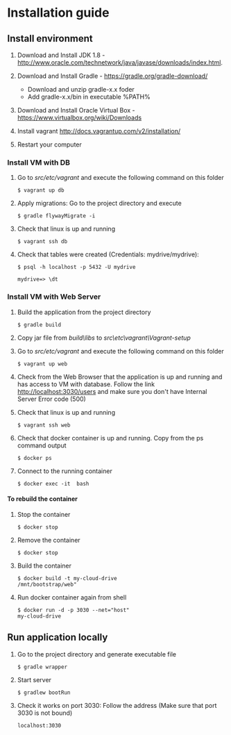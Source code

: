 # Installation guide

## Install environment
1. Download and Install JDK 1.8 - http://www.oracle.com/technetwork/java/javase/downloads/index.html.
2. Download and Install Gradle - https://gradle.org/gradle-download/

	* Download and unzip gradle-x.x foder
	* Add gradle-x.x/bin in executable %PATH%
3. Download and Install Oracle Virtual Box - https://www.virtualbox.org/wiki/Downloads
4. Install vagrant http://docs.vagrantup.com/v2/installation/
5. Restart your computer

### Install VM with DB
1. Go to _src/etc/vagrant_ and execute the following command on this folder

	<code>$ vagrant up db</code>
2. Apply migrations: Go to the project directory and execute

	<code>$ gradle flywayMigrate -i</code>
3. Check that linux is up and running

	<code>$ vagrant ssh db</code>
4. Check that tables were created (Credentials: mydrive/mydrive):

	<code>$ psql -h localhost -p 5432 -U mydrive</code>
	
	<code>mydrive=> \dt</code>

### Install VM with Web Server
1. Build the application from the project directory
    
    <code>$ gradle build</code>
2. Copy jar file from _build\libs_ to _src\etc\vagrant\Vagrant-setup_
3. Go to _src/etc/vagrant_ and execute the following command on this folder
    
    <code>$ vagrant up web</code>
4. Check from the Web Browser that the application is up and running and has access to VM with database. 
    Follow the link <http://localhost:3030/users> and make sure you don't have Internal Server Error code (500) 
4. Check that linux is up and running
    
    <code>$ vagrant ssh web</code>
5. Check that docker container is up and running. Copy <container-id>  from the ps command output  

    <code>$ docker ps</code>

6. Connect to the running container
    
    <code>$ docker exec -it <container-id> bash</code>

#### To rebuild the container
1. Stop the container 

    <code>$ docker stop <container-id></code>
2. Remove the container
    
    <code>$ docker stop <container-id></code>
3. Build the container

    <code>$ docker build -t my-cloud-drive /mnt/bootstrap/web"</code>
1. Run docker container again from shell
    
    <code>$ docker run -d -p 3030 --net="host" my-cloud-drive</code>

## Run application locally
1. Go to the project directory and generate executable file

    <code>$ gradle wrapper</code>
2. Start server

    <code>$ gradlew bootRun</code>
2. Check it works on port 3030: Follow the address (Make sure that port 3030 is not bound)

	<code>localhost:3030</code>


